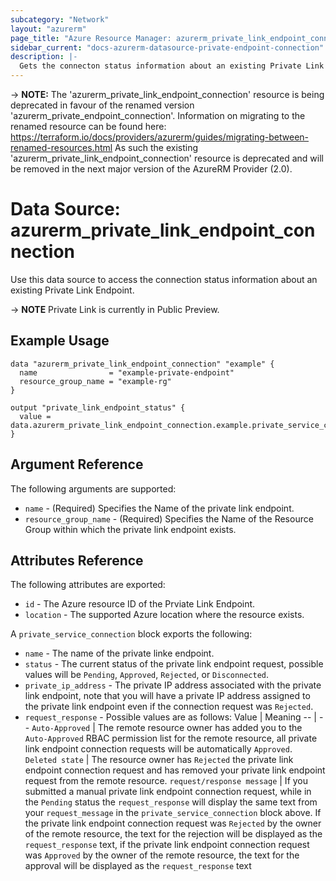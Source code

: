 ```yaml
---
subcategory: "Network"
layout: "azurerm"
page_title: "Azure Resource Manager: azurerm_private_link_endpoint_connection"
sidebar_current: "docs-azurerm-datasource-private-endpoint-connection"
description: |-
  Gets the connecton status information about an existing Private Link Endpoint
---
```

-> **NOTE:** The 'azurerm_private_link_endpoint_connection' resource is being deprecated in favour of the renamed version 'azurerm_private_endpoint_connection'.
Information on migrating to the renamed resource can be found here: https://terraform.io/docs/providers/azurerm/guides/migrating-between-renamed-resources.html
As such the existing 'azurerm_private_link_endpoint_connection' resource is deprecated and will be removed in the next major version of the AzureRM Provider (2.0).

# Data Source: azurerm_private_link_endpoint_connection

Use this data source to access the connection status information about an existing Private Link Endpoint.

-> **NOTE** Private Link is currently in Public Preview.

## Example Usage

```hcl
data "azurerm_private_link_endpoint_connection" "example" {
  name                = "example-private-endpoint"
  resource_group_name = "example-rg"
}

output "private_link_endpoint_status" {
  value = data.azurerm_private_link_endpoint_connection.example.private_service_connection.0.status
}
```

## Argument Reference

The following arguments are supported:

* `name` - (Required) Specifies the Name of the private link endpoint.
* `resource_group_name` - (Required) Specifies the Name of the Resource Group within which the private link endpoint exists.

## Attributes Reference

The following attributes are exported:

* `id` - The Azure resource ID of the Prviate Link Endpoint.
* `location` - The supported Azure location where the resource exists.

A `private_service_connection` block exports the following:

* `name` - The name of the private linke endpoint.
* `status` - The current status of the private link endpoint request, possible values will be `Pending`, `Approved`, `Rejected`, or `Disconnected`.
* `private_ip_address` - The private IP address associated with the private link endpoint, note that you will have a private IP address assigned to the private link endpoint even if the connection request was `Rejected`.
* `request_response` - Possible values are as follows:
  Value | Meaning
  -- | --
  `Auto-Approved` | The remote resource owner has added you to the `Auto-Approved` RBAC permission list for the remote resource, all private link endpoint connection requests will be automatically `Approved`.
  `Deleted state` | The resource owner has `Rejected` the private link endpoint connection request and has removed your private link endpoint request from the remote resource.
  `request/response message` | If you submitted a manual private link endpoint connection request, while in the `Pending` status the `request_response` will display the same text from your `request_message` in the `private_service_connection` block above. If the private link endpoint connection request was `Rejected` by the owner of the remote resource, the text for the rejection will be displayed as the `request_response` text, if the private link endpoint connection request was `Approved` by the owner of the remote resource, the text for the approval will be displayed as the `request_response` text
